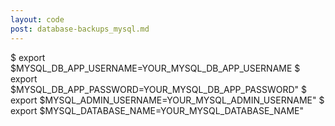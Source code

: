 ```yaml
---
layout: code
post: database-backups_mysql.md
---
```



$ export $MYSQL_DB_APP_USERNAME=YOUR_MYSQL_DB_APP_USERNAME
$ export $MYSQL_DB_APP_PASSWORD=YOUR_MYSQL_DB_APP_PASSWORD"
$ export $MYSQL_ADMIN_USERNAME=YOUR_MYSQL_ADMIN_USERNAME"
$ export $MYSQL_DATABASE_NAME=YOUR_MYSQL_DATABASE_NAME"
